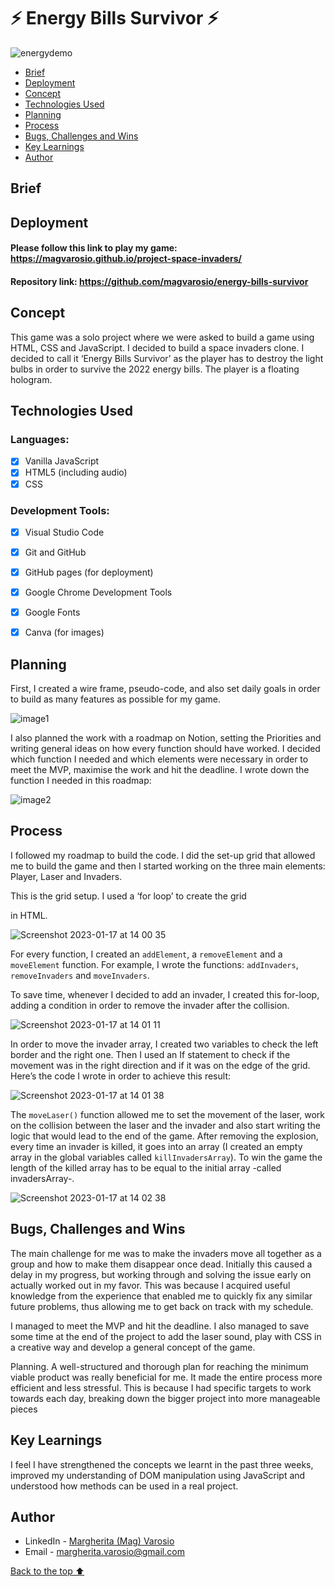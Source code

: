 <a id="idtext"></a>

# ⚡️ Energy Bills Survivor ⚡️


![energydemo](https://user-images.githubusercontent.com/112773333/212915431-e2005bb2-ee55-4c3d-bd44-6723f8cf4ea8.gif)

- [Brief](#brief)
- [Deployment](#deployment)
- [Concept](#concept)
- [Technologies Used](#technologies-used)
- [Planning](#planning)
- [Process](#process)
- [Bugs, Challenges and Wins](#bugs-challenges-and-wins)
- [Key Learnings](#key-learnings)
- [Author](#authors)


## Brief

## Deployment

#### Please follow this link to play my game: https://magvarosio.github.io/project-space-invaders/

#### Repository link: https://github.com/magvarosio/energy-bills-survivor

## Concept
This game was a solo project where we were asked to build a game using HTML, CSS and JavaScript. I decided to build a space invaders clone. I decided to call it  ‘Energy Bills Survivor’ as the player has to destroy the light bulbs in order to survive the 2022 energy bills. The player is a floating hologram.

## Technologies Used

### Languages:

- [x] Vanilla JavaScript
- [x] HTML5 (including audio)
- [x] CSS

### Development Tools:

- [x] Visual Studio Code
- [x] Git and GitHub
- [x] GitHub pages (for deployment)
- [x] Google Chrome Development Tools
- [x] Google Fonts
- [x] Canva (for images)


## Planning

First, I created a wire frame, pseudo-code, and also set daily goals in order to build as many features as possible for my game.

![image1](https://user-images.githubusercontent.com/112773333/212917901-a17ac7b4-b520-4f76-b871-17c17610a339.png)

I also planned the work with a roadmap on Notion, setting the Priorities and writing general ideas on how every function should have worked. I decided which function I needed and which elements were necessary in order to meet the MVP, maximise the work and hit the deadline. I wrote down the function I needed in this roadmap:

![image2](https://user-images.githubusercontent.com/112773333/212918000-f0c890a8-09ad-4568-b981-451e6e1ca1b9.png)

## Process

I followed my roadmap to build the code. I did the set-up grid that allowed me to build the game and then I started working on the three main elements: Player, Laser and Invaders. 

This is the grid setup. I used a ‘for loop’ to create the grid <div> in HTML. 

![Screenshot 2023-01-17 at 14 00 35](https://user-images.githubusercontent.com/112773333/212918296-17bfe653-a43c-48b5-8652-8e5a16b7b2a9.png)

For every function, I created an `addElement`, a `removeElement` and a `moveElement` function. For example, I wrote the functions:  `addInvaders`, `removeInvaders` and `moveInvaders`. 

To save time, whenever I decided to add an invader, I created this for-loop, adding a condition in order to remove the invader after the collision.


![Screenshot 2023-01-17 at 14 01 11](https://user-images.githubusercontent.com/112773333/212918460-f972c09e-b61b-40f3-9a60-76f32e6ad519.png)

In order to move the invader array, I created two variables to check the left border and the right one. Then I used an If statement to check if the movement was in the right direction and if it was on the edge of the grid. 
Here’s the code I wrote in order to achieve this result: 

![Screenshot 2023-01-17 at 14 01 38](https://user-images.githubusercontent.com/112773333/212918566-3194f4a9-35de-4fd2-924b-fbda7fa1d29a.png)

The `moveLaser()` function allowed me to set the movement of the laser, work on the collision between the laser and the invader and also start writing the logic that would lead to the end of the game. 
After removing the explosion, every time an invader is killed, it goes into an array (I created an empty array in the global variables called `killInvadersArray`). To win the game the length of the killed array has to be equal to the initial array -called invadersArray-.  

![Screenshot 2023-01-17 at 14 02 38](https://user-images.githubusercontent.com/112773333/212918782-2dd72788-1ab9-4e4f-92fe-48cb51443c6f.png)



## Bugs, Challenges and Wins

The main challenge for me was to make the invaders move all together as a group and how to make them disappear once dead.
Initially this caused a delay in my progress, but working through and solving the issue early on actually worked out in my favor. This was because I acquired useful knowledge from the experience that enabled me to quickly fix any similar future problems, thus allowing me to get back on track with my schedule.

I managed to meet the MVP and hit the deadline. I also managed to save some time at the end of the project to add the laser sound, play with CSS in a creative way and develop a general concept of the game.

Planning. A well-structured and thorough plan for reaching the minimum viable product was really beneficial for me. It made the entire process more efficient and less stressful. This is because I had specific targets to work towards each day, breaking down the bigger project into more manageable pieces

## Key Learnings

I feel I have strengthened the concepts we learnt in the past three weeks, improved my understanding of DOM manipulation using JavaScript and understood how methods can be used in a real project. 

## Author

- LinkedIn - [Margherita (Mag) Varosio](https://www.linkedin.com/in/margherita-varosio/)
- Email - margherita.varosio@gmail.com

[Back to the top ⬆️](#idtext)
